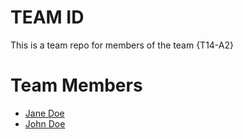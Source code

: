 # TEAM ID
This is a team repo for members of the team {T14-A2}

# Team Members
* [Jane Doe](members/janeDoe.md)
* [John Doe](members/johnDoe.md)
